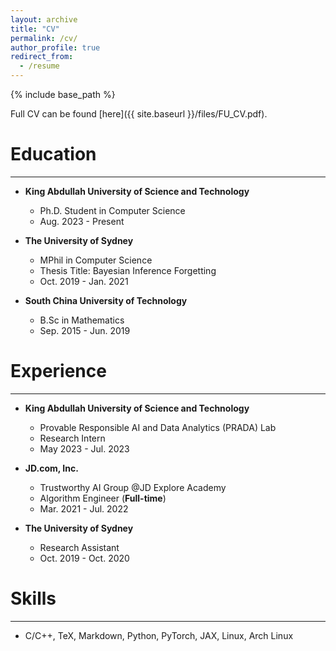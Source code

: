 ```yaml
---
layout: archive
title: "CV"
permalink: /cv/
author_profile: true
redirect_from:
  - /resume
---
```



{% include base_path %}

Full CV can be found [here]({{ site.baseurl }}/files/FU_CV.pdf).


# Education
---
- **King Abdullah University of Science and Technology**
  - Ph.D. Student in Computer Science
  - Aug. 2023 - Present

- **The University of Sydney**
  - MPhil in Computer Science
  - Thesis Title: Bayesian Inference Forgetting
  - Oct. 2019 - Jan. 2021

- **South China University of Technology**
  - B.Sc in Mathematics
  - Sep. 2015 - Jun. 2019


# Experience
---
- **King Abdullah University of Science and Technology**
  - Provable Responsible AI and Data Analytics (PRADA) Lab
  - Research Intern
  - May 2023 - Jul. 2023

- **JD.com, Inc.**
  - Trustworthy AI Group @JD Explore Academy
  - Algorithm Engineer (**Full-time**)
  - Mar. 2021 - Jul. 2022

- **The University of Sydney**
  - Research Assistant
  - Oct. 2019 - Oct. 2020


# Skills
---
- C/C++, TeX, Markdown, Python, PyTorch, JAX, Linux, Arch Linux


<!--
Publications
======
  <ul>{% for post in site.publications %}
    {% include archive-single-cv.html %}
  {% endfor %}</ul>
  
Talks
======
  <ul>{% for post in site.talks %}
    {% include archive-single-talk-cv.html %}
  {% endfor %}</ul>
  
Teaching
======
  <ul>{% for post in site.teaching %}
    {% include archive-single-cv.html %}
  {% endfor %}</ul>
  
Service and leadership
======
* Currently signed in to 43 different slack teams
-->

